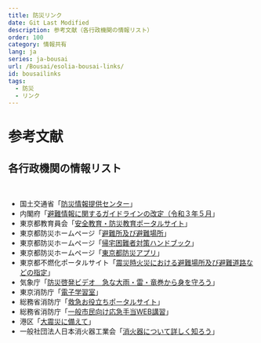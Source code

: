 ```yaml
---
title: 防災リンク
date: Git Last Modified
description: 参考文献（各行政機関の情報リスト）
order: 100
category: 情報共有
lang: ja
series: ja-bousai
url: /Bousai/esolia-bousai-links/
id: bousailinks
tags:
  - 防災
  - リンク
---
```


# 参考文献
## 各行政機関の情報リスト​
​
- 国土交通省「[防災情報提供センター](https://www.mlit.go.jp/saigai/bosaijoho/)」​
- 内閣府「[避難情報に関するガイドラインの改定（令和３年５月](https://www.bousai.go.jp/oukyu/hinanjouhou/r3_hinanjouhou_guideline/)」​
- 東京都教育員会「[安全教育・防災教育ポータルサイト](https://www.anzenedu.metro.tokyo.lg.jp/link/)」​
- 東京都防災ホームページ「[避難所及び避難場所](https://www.bousai.metro.tokyo.lg.jp/bousai/1000026/1000316.html)」​
- 東京都防災ホームページ「[帰宅困難者対策ハンドブック](https://www.bousai.metro.tokyo.lg.jp/bousai/1000031/1001369.html)」​
- 東京都防災ホームページ「[東京都防災アプリ](https://www.bousai.metro.tokyo.lg.jp/1028747/index.html)」​
- 東京都不燃化ポータルサイト「[震災時火災における避難場所及び避難道路などの指定](https://www.funenka.metro.tokyo.lg.jp/evacuation/)」​
- 気象庁「[防災啓発ビデオ　急な大雨・雷・竜巻から身を守ろう](https://www.jma.go.jp/jma/kishou/books/cb_saigai_dvd/index.html)」​
- 東京消防庁「[電子学習室](https://www.tfd.metro.tokyo.lg.jp/learning/contents/mokuji.html)」​
- 総務省消防庁「[救急お役立ちポータルサイト](https://www.fdma.go.jp/publication/portal/post2.html)」​
- 総務省消防庁「[一般市民向け応急手当WEB講習](https://www.fdma.go.jp/relocation/kyukyukikaku/oukyu/index.html)」​
- 港区「[大震災に備えて](https://www.city.minato.tokyo.jp/bosai-anzen/bosai/daishinsai/index.html)」​
- 一般社団法人日本消火器工業会「[消火器について詳しく知ろう](https://www.jfema.or.jp/about/)」​